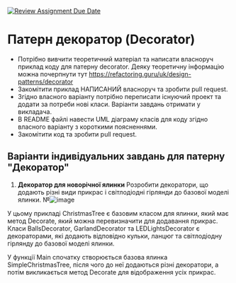 [![Review Assignment Due Date](https://classroom.github.com/assets/deadline-readme-button-24ddc0f5d75046c5622901739e7c5dd533143b0c8e959d652212380cedb1ea36.svg)](https://classroom.github.com/a/6zBS7few)
# Патерн декоратор (Decorator)

- Потрібно вивчити теоретичний матеріал та написати власноруч приклад коду для патерну decorator. Деяку теоретичну інформацію можна почерпнути тут https://refactoring.guru/uk/design-patterns/decorator
- Закомітити приклад НАПИСАНИЙ власноруч та зробити pull request.
- Згідно власного варіанту потрібно переписати існуючий проект та додати за потреби нові класи. Варіанти завдань отримати у викладача.
- В README файлі навести UML діаграму класів для коду згідно власного варіанту з короткими поясненнями.
- Закомітити код та зробити pull request.

## Варіанти індивідуальних завдань для патерну "Декоратор"

1. **Декоратор для новорічної ялинки**
   Розробити декоратори, що додають різні види прикрас і світлодіодні гірлянди до базової моделі ялинки.
№![image](https://github.com/Ostroh-Academy/09-decorator-Cruci13/assets/92023689/7a5467d9-d688-4973-b42a-a3a71819664e)

У цьому прикладі ChristmasTree є базовим класом для ялинки, який має метод Decorate, який можна перевизначити для додавання прикрас. Класи BallsDecorator, GarlandDecorator та LEDLightsDecorator є декораторами, які додають відповідно кульки, ланцюг та світлодіодну гірлянду до базової моделі ялинки.

У функції Main спочатку створюється базова ялинка SimpleChristmasTree, після чого до неї додаються різні декоратори, а потім викликається метод Decorate для відображення усіх прикрас.
